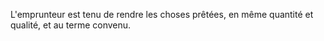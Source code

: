   
 L'emprunteur est tenu de rendre les choses prêtées, en même quantité et qualité, et au terme convenu.  

  
